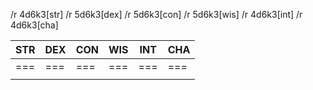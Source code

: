 
/r 4d6k3[str]
/r 5d6k3[dex]
/r 5d6k3[con]
/r 5d6k3[wis]
/r 4d6k3[int]
/r 4d6k3[cha]

| STR | DEX | CON | WIS | INT | CHA |
| --- | --- | --- | --- | --- | --- |
| === | === | === | === | === | === |
|     |     |     |     |     |     |
